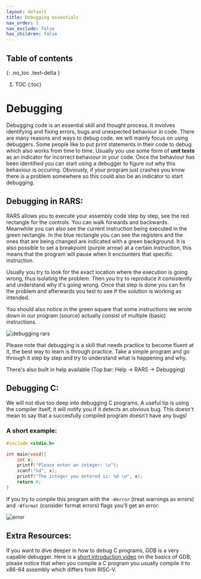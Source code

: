 ```yaml
---
layout: default
title: Debugging essentials
nav_order: 3
nav_exclude: false
has_children: false
---
```


## Table of contents
{: .no_toc .text-delta }

1. TOC
{:toc}
# Debugging
Debugging code is an essential skill and thought process. It involves identifying and fixing errors, bugs and unexpected behaviour in code. There are many reasons and ways to debug code, we will mainly focus on using debuggers. Some people like to put print statements in their code to debug which also works from time to time. Usually you use some form of **unit tests** as an indicator for incorrect behaviour in your code. Once the behaviour has been identified you can start using a debugger to figure out why this behaviour is occuring. Obviously, if your program just crashes you know there is a problem somewhere so this could also be an indicator to start debugging.

## Debugging in RARS:
RARS allows you to execute your assembly code step by step, see the red rectangle for the controls. You can walk forwards and backwards. Meanwhile you can also see the current instruction being executed in the green rectangle. In the blue rectangle you can see the registers and the ones that are being changed are indicated with a green background. It is also possible to set a breakpoint (purple arrow) at a certain instruction, this means that the program will pause when it encounters that specific instruction.

Usually you try to look for the exact location where the execution is going wrong, thus isolating the problem. Then you try to reproduce it consistently and understand why it's going wrong. Once that step is done you can fix the problem and afterwards you test to see if the solution is working as intended.

You should also notice in the green square that some instructions we wrote down in our program (source) actually consist of multiple (basic) instructions.

![debugging rars](/tutorials/img/debugging-rars.png)

Please note that debugging is a skill that needs practice to become fluent at it, the best way to learn is through practice. Take a simple program and go through it step by step and try to understand what is happening and why.

There's also built in help available (Top bar: Help -> RARS -> Debugging)

## Debugging C:
We will not dive too deep into debugging C programs. A useful tip is using the compiler itself, it will notify you if it detects an obvious bug. This doesn't mean to say that a succesfully compiled program doesn't have any bugs!
### A short example:
```c
#include <stdio.h>

int main(void){
    int x;
    printf("Please enter an integer: \n");
    scanf("%d", x);
    printf("The integer you entered is: %d \n", x);
    return 0;
}
```
If you try to compile this program with the `-Werror` (treat warnings as errors) and `-Wformat` (consider format errors) flags you'll get an error:

![error](/tutorials/img/debugging-gcc-error.png)


## Extra Resources:
If you want to dive deeper in how to debug C programs, GDB is a very capable debugger. Here is a [short introduction video](https://youtu.be/Dq8l1_-QgAc) on the basics of GDB, please notice that when you compile a C program you usually compile it to x86-64 assembly which differs from RISC-V.

